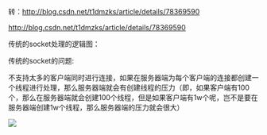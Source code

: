 转：http://blog.csdn.net/t1dmzks/article/details/78369590

http://blog.csdn.net/t1dmzks/article/details/78369590





传统的socket处理的逻辑图：




传统的socket的问题:

不支持太多的客户端同时进行连接，如果在服务器端为每个客户端的连接都创建一个线程进行处理，那么服务器端就会有创建线程的压力（即，如果客户端有100个，那么在服务器端就会创建100个线程，但是如果客户端有1w个呢，岂不是要在服务器端创建1w个线程，那么服务器端的压力就会很大）


![](/Users/chenyansong/Documents/note/images/java/nio/1_nio.png)
